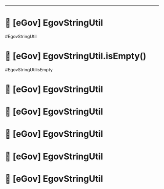 <hr>

# 📌 [eGov] EgovStringUtil 
#EgovStringUtil 
# 📌 [eGov] EgovStringUtil.isEmpty()
#EgovStringUtilisEmpty 

# 📌 [eGov] EgovStringUtil 
# 📌 [eGov] EgovStringUtil 
# 📌 [eGov] EgovStringUtil 
# 📌 [eGov] EgovStringUtil 
# 📌 [eGov] EgovStringUtil 